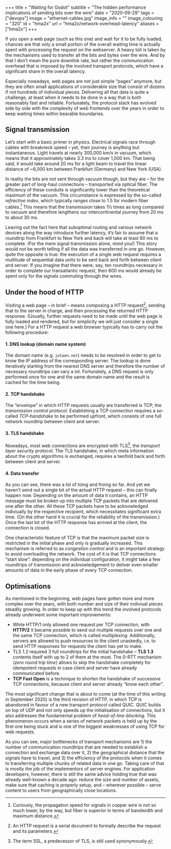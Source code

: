 +++
title = "Waiting for Godot"
subtitle = "The hidden performance implications of sending bits over the wire"
date = "2020-09-29"
tags = ["devops"]
image = "ethernet-cables.jpg"
image_info = ""
image_colouring = "320"
id = "hma2x"
url = "hma2x/network-overhead-latency"
aliases = ["hma2x"]
+++

If you open a web page (such as this one) and wait for it to be fully loaded, chances are that only a small portion of the overall waiting time is actually spent with processing the request on the webserver. A heavy toll is taken by the mechanisms used to transfer all the bits and bytes over the wire. And by that I don’t mean the pure downlink rate, but rather the communication overhead that is imposed by the involved transport protocols, which have a significant share in the overall latency.

Especially nowadays, web pages are not just simple “pages” anymore, but they are often small applications of considerable size that consist of dozens if not hundreds of individual pieces. Delivering all that data is quite a challenge, at least when it needs to be done in a way that is both reasonably fast and reliable. Fortunately, the protocol stack has evolved side by side with the complexity of web frontends over the years in order to keep waiting times within bearable boundaries.

## Signal transmission

Let’s start with a basic primer in physics. Electrical signals race through cables with breakneck speed – yet, their journey is anything but instantaneous. Light travels at nearly 300,000 km/s in vacuum, which means that it approximately takes 3.3 ms to cover 1,000 km. That being said, it would take around 20 ms for a light beam to travel the linear distance of ~6,000 km between Frankfurt (Germany) and New York (USA).

In reality the bits are not sent through vacuum though, but they are – for the greater part of long-haul connections – transported via optical fiber. The efficiency of these conduits is significantly lower than the theoretical maximum of the vacuum. This circumstance is expressed by the so-called *refractive index*, which typically ranges close to 1.5 for modern fiber cables.[^1] This means that the transmission takes 1½ times as long compared to vacuum and therefore lengthens our intercontinental journey from 20 ms to about 30 ms.

Leaving out the fact here that suboptimal routing and various network devices along the way introduce further latency, it’s fair to assume that a roundtrip from Frankfurt to New York and back will take at least 60 ms to complete. (For the mere signal transmission alone, mind you!) This story would not be worth telling if all the data was transferred in one go. However, quite the opposite is true: the execution of a single web request requires a multitude of sequential data units to be sent back and forth between client and server. If you imagine that there were, say, ten roundtrips necessary in order to complete our transatlantic request, then 600 ms would already be spent only for the signals commuting through the wires.

## Under the hood of HTTP

Visiting a web page – in brief – means composing a HTTP request[^2], sending that to the server in charge, and then processing the returned HTTP response. (Usually, further requests need to be made until the web page is fully loaded and rendered, but for simplicity we will just consider a single one here.) For a HTTP request a web browser typically has to carry out the following procedure:

#### 1. DNS lookup (domain name system)
The domain name (e.g. `jotaen.net`) needs to be resolved in order to get to know the IP address of the corresponding server. The lookup is done iteratively starting from the nearest DNS server and therefore the number of necessary roundtrips can vary a lot. Fortunately, a DNS request is only performed once for one and the same domain name and the result is cached for the time being.

#### 2. TCP handshake
The “envelope” in which HTTP requests usually are transferred is TCP, the *transmission control protocol*. Establishing a TCP connection requires a so-called *TCP-handshake* to be performed upfront, which consists of one full network roundtrip between client and server. 

#### 3. TLS handshake
Nowadays, most web connections are encrypted with TLS[^3], the *transport layer security* protocol. The TLS handshake, in which meta information about the crypto algorithms is exchanged, requires a twofold back and forth between client and server.  

#### 4. Data transfer
As you can see, there was a lot of toing and froing so far. And yet we haven’t send out a single bit of the actual HTTP request – this can finally happen now. Depending on the amount of data it contains, an HTTP message must be broken up into multiple TCP packets that are delivered one after the other. All these TCP packets have to be acknowledged indiviually by the respective recipient, which necessitates significant extra time. (On the other hand it is crucial for the reliability of the transmission.) Once the last bit of the HTTP response has arrived at the client, the connection is closed.

One characteristic feature of TCP is that the maximum packet size is restricted in the initial phase and only is gradually increased. This mechanism is referred to as *congestion control* and is an important strategy to avoid overloading the network. The cost of it is that TCP connections “start slow”: depending on the individual configuration, it might take a few roundtrips of transmission and acknowledgement to deliver even smaller amounts of data in the early phase of every TCP connection.

## Optimisations

As mentioned in the beginning, web pages have gotten more and more complex over the years, with both number and size of their indiviual pieces steadily growing. In order to keep up with this trend the involved protocols already underwent some important improvements:

- While HTTP/1 only allowed one request per TCP connection, with **HTTP/2** it became possible to send out multiple requests over one and the same TCP connection, which is called *multiplexing*. Additionally, servers are allowed to push resources to the client unaskedly, i.e. to send HTTP responses for requests the client has yet to make.
- TLS 1.2 required 3 full roundtrips for the initial handshake – **TLS 1.3** contents itself with up to 2 of them at the most. The 0-RTT mechanism (*zero round trip time*) allows to skip the handshake completely for idempotent requests in case client and server have already communicated before.
- **TCP Fast Open** is a technique to shorten the handshake of successive TCP connections, because client and server already “know each other”.

The most significant change that is about to come (at the time of this writing in September 2020) is the third revision of HTTP, in which TCP is abandoned in favour of a new transport protocol called QUIC. QUIC builds on top of UDP and not only speeds up the initialisation of connections, but it also addresses the fundamental problem of *head-of-line-blocking*. This phenomenon occurs when a series of network packets is held up by the first one being stuck and is one of the biggest weaknesses of using TCP for web requests.

As you can see, major bottlenecks of transport mechanisms are 1) the number of communication roundtrips that are needed to establish a connection and exchange data over it, 2) the geographical distance that the signals have to travel, and 3) the efficiency of the protocols when it comes to transferring multiple chunks of related data in one go. Taking care of that is mostly the job of the implementors of server engines. For application developers, however, there is still the same advice holding true that was already well-known a decade ago: reduce the size and number of assets, make sure that caching is properly setup, and – wherever possible – serve content to users from geographically close locations.


[^1]: Curiously, the propagation speed for signals in copper wire is not so much lower, by the way, but fiber is superior in terms of bandwidth and maximum distance.
[^2]: An HTTP request is a serial document to formally describe the request and its parameters.
[^3]: The term SSL, a predecessor of TLS, is still used synonymously.
